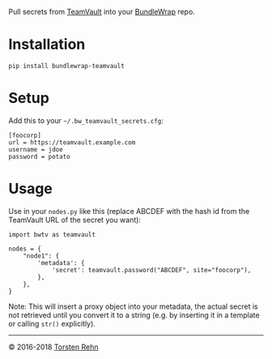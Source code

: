 Pull secrets from [TeamVault](https://github.com/trehn/teamvault) into your [BundleWrap](http://bundlewrap.org) repo.

# Installation

	pip install bundlewrap-teamvault

# Setup

Add this to your `~/.bw_teamvault_secrets.cfg`:

```
[foocorp]
url = https://teamvault.example.com
username = jdoe
password = potato
```

# Usage

Use in your `nodes.py` like this (replace ABCDEF with the hash id from the TeamVault URL of the secret you want):

```
import bwtv as teamvault

nodes = {
    "node1": {
        'metadata': {
            'secret': teamvault.password("ABCDEF", site="foocorp"),
        },
    },
}
```

Note: This will insert a proxy object into your metadata, the actual secret is not retrieved until you convert it to a string (e.g. by inserting it in a template or calling `str()` explicitly).

---

© 2016-2018 [Torsten Rehn](mailto:torsten@rehn.email)
